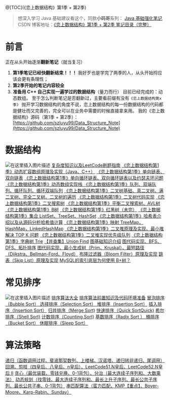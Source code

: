 @[TOC](《恋上数据结构》第1季 + 第2季)
>想深入学习 Java 基础建议看这个，同款**小码哥**系列： [Java 基础强化笔记](https://blog.csdn.net/weixin_43734095/article/details/105591119)
>CSDN 博客地址：[《恋上数据结构》第1季 + 第2季 笔记目录（完整）](https://blog.csdn.net/weixin_43734095/article/details/104847976)
# 前言
正在从头开始逐渐**翻新笔记**（就当复习）
1. **第1季笔记已经快翻新结束！！！**
我好歹也是学完了两季的人，从头开始捋应该会更有条理性；
2. **第2季开始的笔记内容较全**
3. **准备用 C++ 自己实现一遍学过的数据结构**（量力而行）
目前已经完成的：动态数组。
至于怎么判断笔记是否翻新过，主要看前缀有没有`《恋上数据结构第x季》`
抛开学习数据结构的角度不说，恋上数据结构的每一份数据结构的代码都是健壮而又完善的，完全可以在业务中需要的时候直接拿来用。
我的《恋上数据结构》源码（第1季 + 第2季）：[https://github.com/szluyu99/Data_Structure_Note](https://github.com/szluyu99/Data_Structure_Note)
# 数据结构
![在这里插入图片描述](https://img-blog.csdnimg.cn/20200315163642426.png?x-oss-process=image/watermark,type_ZmFuZ3poZW5naGVpdGk,shadow_10,text_aHR0cHM6Ly9ibG9nLmNzZG4ubmV0L3dlaXhpbl80MzczNDA5NQ==,size_16,color_FFFFFF,t_70)
[复杂度知识以及LeetCode刷题指南](https://blog.csdn.net/weixin_43734095/article/details/105116064)
[《恋上数据结构第1季》动态扩容数组原理及实现（Java、C++）](https://blog.csdn.net/weixin_43734095/article/details/104598981)
[《恋上数据结构第1季》单向链表、双向链表](https://blog.csdn.net/weixin_43734095/article/details/104609375)
[《恋上数据结构第1季》单向循环链表、双向循环链表以及约瑟夫环问题](https://blog.csdn.net/weixin_43734095/article/details/104652079)
[《恋上数据结构第1季》动态数组实现栈 ](https://blog.csdn.net/weixin_43734095/article/details/104652443)
[《恋上数据结构第1季》队列、双端队列、循环队列、循环双端队列](https://blog.csdn.net/weixin_43734095/article/details/104652364)
[《恋上数据结构第1季》二叉树基础、真二叉树、满二叉树、完全二叉树、二叉树的遍历](https://blog.csdn.net/weixin_43734095/article/details/105921768)
[《恋上数据结构第1季》二叉树代码实现](https://blog.csdn.net/weixin_43734095/article/details/105953912)
[《恋上数据结构第1季》二叉搜索树](https://blog.csdn.net/weixin_43734095/article/details/104687980)
[《恋上数据结构第1季》平衡二叉搜索树、AVL树](https://blog.csdn.net/weixin_43734095/article/details/104728663)
[《恋上数据结构第1季》B树](https://blog.csdn.net/weixin_43734095/article/details/105994325)
[《恋上数据结构第1季》红黑树（未完）](https://blog.csdn.net/weixin_43734095/article/details/104765914)
[《恋上数据结构第1季》集合 ListSet、TreeSet、HashSet](https://blog.csdn.net/weixin_43734095/article/details/104792125)
[《恋上数据结构第1季》哈希表介绍以及从源码分析哈希值计算](https://blog.csdn.net/weixin_43734095/article/details/104809788)
[《恋上数据结构第1季》映射 TreeMap，HashMap，LinkedHashMap](https://blog.csdn.net/weixin_43734095/article/details/104792499)
[《恋上数据结构第1季》二叉堆原理及实现、最小堆解决 TOP K 问题](https://blog.csdn.net/weixin_43734095/article/details/104866058)
[《恋上数据结构第1季》二叉堆实现优先级队列](https://blog.csdn.net/weixin_43734095/article/details/104869263)
[《恋上数据结构第1季》字典树 Trie](https://blog.csdn.net/weixin_43734095/article/details/104880244)
[【并查集】Union Find](https://blog.csdn.net/weixin_43734095/article/details/105180239)
[图基础知识介绍](https://blog.csdn.net/weixin_43734095/article/details/105210523)
[图代码实现、BFS、DFS、拓扑排序](https://blog.csdn.net/weixin_43734095/article/details/105348668)
[图代码实现、最小生成树（Prim、Kruskal）、最短路径（Dijkstra、Bellman-Ford、Floyd）](https://blog.csdn.net/weixin_43734095/article/details/105449989)
[布隆过滤器（Bloom Filter）原理及实现](https://blog.csdn.net/weixin_43734095/article/details/105766972)
[跳表（Skip List）原理及实现](https://blog.csdn.net/weixin_43734095/article/details/105780061)
[MySQL的索引底层为何使用 B+树？](https://blog.csdn.net/weixin_43734095/article/details/105786002)
# 常见排序
![在这里插入图片描述](https://img-blog.csdnimg.cn/2020032610534970.png?x-oss-process=image/watermark,type_ZmFuZ3poZW5naGVpdGk,shadow_10,text_aHR0cHM6Ly9ibG9nLmNzZG4ubmV0L3dlaXhpbl80MzczNDA5NQ==,size_16,color_FFFFFF,t_70)
[排序算法大全](https://blog.csdn.net/weixin_43734095/article/details/105115904)
[排序算法前置知识及代码环境准备](https://blog.csdn.net/weixin_43734095/article/details/105115937)
[冒泡排序（Bubble Sort）
选择排序（Selection Sort）
堆排序（Insertion Sort）](https://blog.csdn.net/weixin_43734095/article/details/105108135)
[插入排序（Insertion Sort）](https://blog.csdn.net/weixin_43734095/article/details/105123621)
[归并排序（Merge Sort)](https://blog.csdn.net/weixin_43734095/article/details/105127138)
[快速排序（Quick SortQuick)](https://blog.csdn.net/weixin_43734095/article/details/105156039)
[希尔排序（Shell Sort)](https://blog.csdn.net/weixin_43734095/article/details/105158758)
[计数排序（Counting Sort)](https://editor.csdn.net/md/?articleId=105159656)
[基数排序（Radix Sort ）
桶排序（Bucket Sort）
休眠排序（Sleep Sort）](https://blog.csdn.net/weixin_43734095/article/details/105170908)
# 算法策略
[递归（函数调用过程、斐波那契数列、上楼梯、汉诺塔、递归转非递归、尾调用）](https://blog.csdn.net/weixin_43734095/article/details/105532299)
[回溯、剪枝（四皇后、八皇后、n皇后）、LeetCode51.N皇后、LeetCode52.N皇后 II](https://blog.csdn.net/weixin_43734095/article/details/105567135)
[贪心（最优装载、零钱兑换、0-1背包）、分治（最大连续子序列和、大数乘法）](https://blog.csdn.net/weixin_43734095/article/details/105585224)
[动态规划（找零钱、最大连续子序列和、最长上升子序列、最长公共子序列、最长公共子串、0-1背包）](https://blog.csdn.net/weixin_43734095/article/details/105637149)
[串匹配算法（蛮力匹配、KMP【重点】、Boyer-Moore、Karp-Rabin、Sunday）](https://blog.csdn.net/weixin_43734095/article/details/105796090)
